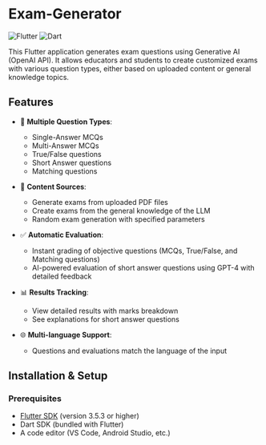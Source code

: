 # Exam-Generator

![Flutter](https://img.shields.io/badge/Flutter-%2302569B.svg?style=for-the-badge&logo=Flutter&logoColor=white)
![Dart](https://img.shields.io/badge/Dart-%230175C2.svg?style=for-the-badge&logo=dart&logoColor=white)

This Flutter application generates exam questions using Generative AI (OpenAI API). It allows educators and students to create customized exams with various question types, either based on uploaded content or general knowledge topics.

## Features

- 📝 **Multiple Question Types**:
  - Single-Answer MCQs
  - Multi-Answer MCQs
  - True/False questions
  - Short Answer questions
  - Matching questions
  
- 📁 **Content Sources**:
  - Generate exams from uploaded PDF files
  - Create exams from the general knowledge of the LLM
  - Random exam generation with specified parameters
  
- ✅ **Automatic Evaluation**:
  - Instant grading of objective questions (MCQs, True/False, and Matching questions)
  - AI-powered evaluation of short answer questions using GPT-4 with detailed feedback
  
- 📊 **Results Tracking**:
  - View detailed results with marks breakdown
  - See explanations for short answer questions
  
- 🌐 **Multi-language Support**:
  - Questions and evaluations match the language of the input

## Installation & Setup

### Prerequisites
- [Flutter SDK](https://flutter.dev) (version 3.5.3 or higher)
- Dart SDK (bundled with Flutter)
- A code editor (VS Code, Android Studio, etc.)
